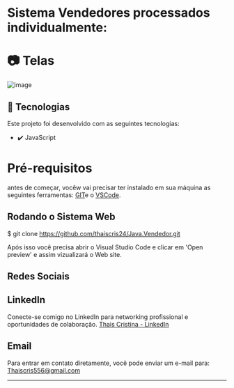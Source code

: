#  Sistema Vendedores processados individualmente: 

# 📷 Telas

![image](https://github.com/thaiscris24/Java.Vendedor/assets/114692153/ff188235-6e2b-4d87-a8d9-b7335a908495)

## 🚀 Tecnologias

Este projeto foi desenvolvido com as seguintes tecnologias:

- ✔️ JavaScript



# Pré-requisitos

antes de começar, vocêw vai precisar ter instalado em sua máquina as seguintes ferramentas: [GIT](https://git-scm.com/)e o [VSCode](https://code.visualstudio.com/download).

<h2> Rodando o Sistema Web </h2>

$ git clone <https://github.com/thaiscris24/Java.Vendedor.git>

Após isso você precisa abrir o Visual Studio Code e clicar em 'Open preview' e assim vizualizará o Web site.



## Redes Sociais

## LinkedIn
Conecte-se comigo no LinkedIn para networking profissional e oportunidades de colaboração.
[Thais Cristina - LinkedIn](https://www.linkedin.com/in/thais-cristina-40b312179/)

## Email
Para entrar em contato diretamente, você pode enviar um e-mail para:
[Thaiscris556@gmail.com](mailto:Thaiscris556@gmail.com)



---
